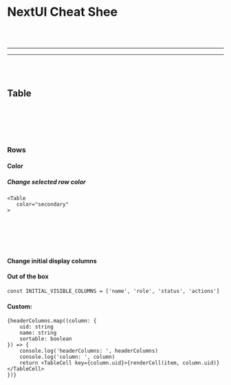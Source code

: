 # NextUI Cheat Shee










<br><br>
____________________________________________
____________________________________________

<br><br>

## Table


<br><br>
<br><br>

### Rows

#### Color

##### Change selected row color
```
<Table
   color="secondary"
>
```


<br><br>
<br><br>

#### Change initial display columns

#### Out of the box
```
const INITIAL_VISIBLE_COLUMNS = ['name', 'role', 'status', 'actions']
```

#### Custom:
```
{headerColumns.map((column: {
    uid: string
    name: string
    sortable: boolean
}) => {
    console.log('headerColumns: ', headerColumns)
    console.log('column: ', column)
    return <TableCell key={column.uid}>{renderCell(item, column.uid)}</TableCell>
})}
```

